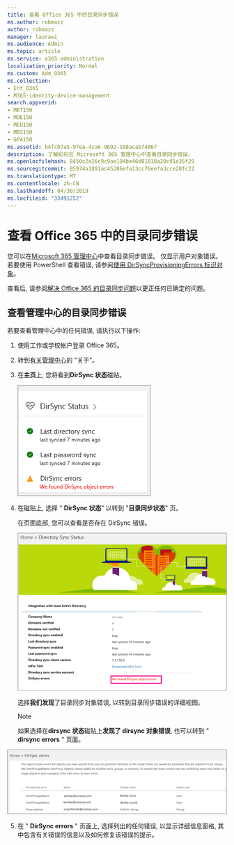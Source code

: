 ```yaml
---
title: 查看 Office 365 中的目录同步错误
ms.author: robmazz
author: robmazz
manager: laurawi
ms.audience: Admin
ms.topic: article
ms.service: o365-administration
localization_priority: Normal
ms.custom: Adm_O365
ms.collection:
- Ent_O365
- M365-identity-device-management
search.appverid:
- MET150
- MOE150
- MED150
- MBS150
- GPA150
ms.assetid: b4fc07a5-97ea-4ca6-9692-108acab74067
description: 了解如何在 Microsoft 365 管理中心中查看目录同步错误。
ms.openlocfilehash: 8450c2e26c9c9ae194be46d81018a20c91e35f29
ms.sourcegitcommit: 85974a1891ac45286efa13cc76eefa3cce28fc22
ms.translationtype: MT
ms.contentlocale: zh-CN
ms.lasthandoff: 04/30/2019
ms.locfileid: "33491252"
---
```

# <a name="view-directory-synchronization-errors-in-office-365"></a>查看 Office 365 中的目录同步错误

您可以在[Microsoft 365 管理中心](https://admin.microsoft.com)中查看目录同步错误。 仅显示用户对象错误。 若要使用 PowerShell 查看错误, 请参阅[使用 DirSyncProvisioningErrors 标识对象](https://docs.microsoft.com/azure/active-directory/hybrid/how-to-connect-syncservice-duplicate-attribute-resiliency)。

查看后, 请参阅[解决 Office 365 的目录同步问题](fix-problems-with-directory-synchronization.md)以更正任何已确定的问题。
  
## <a name="view-directory-synchronization-errors-in-the-admin-center"></a>查看管理中心的目录同步错误

若要查看管理中心中的任何错误, 请执行以下操作:
  
1. 使用工作或学校帐户登录 Office 365。 
    
2. 转到[有关管理中心](https://support.office.com/article/758befc4-0888-4009-9f14-0d147402fd23)的 "关于"。
    
3. 在**主页**上, 您将看到**DirSync 状态**磁贴。 
    
    ![管理员中心预览中的 DirSync 状态磁贴](media/060006e9-de61-49d5-8979-e77cda198e71.png)
  
4. 在磁贴上, 选择 " **DirSync 状态**" 以转到 "**目录同步状态**" 页。 
    
    在页面底部, 您可以查看是否存在 DirSync 错误。
    
    ![在 "目录同步状态" 页上, 您可以查看是否存在目录同步对象错误](media/882094a3-80d3-4aae-b90b-78b27047974c.png)
  
    选择**我们发现**了目录同步对象错误, 以转到目录同步错误的详细视图。 
    
    > [!NOTE]
    > 如果选择在**dirsync 状态**磁贴上**发现了 dirsync 对象错误**, 也可以转到 " **dirsync errors** " 页面。 
  
!["DirSync 错误" 页](media/a6e302d4-6be7-4e3a-b4b5-81c5a2c02952.png)
  
5. 在 " **DirSync errors** " 页面上, 选择列出的任何错误, 以显示详细信息窗格, 其中包含有关错误的信息以及如何修复该错误的提示。 
